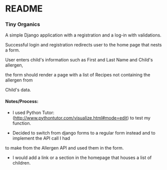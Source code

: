 # README

### Tiny Organics

A simple Django application with a registration and a log-in with validations.

Successful login and registration redirects user to the home page that nests a form.

User enters child's information such as First and Last Name and Child's allergen,

the form should render a page with a list of Recipes not containing the allergen from 

Child's data.

#### Notes/Process:
* I used Python Tutor: (http://www.pythontutor.com/visualize.html#mode=edit) to test my function.

* Decided to switch from django forms to a regular form instead and to implement the API call I had

to make from the Allergen API and used them in the form.

* I would add a link or a section in the homepage that houses a list of children.

